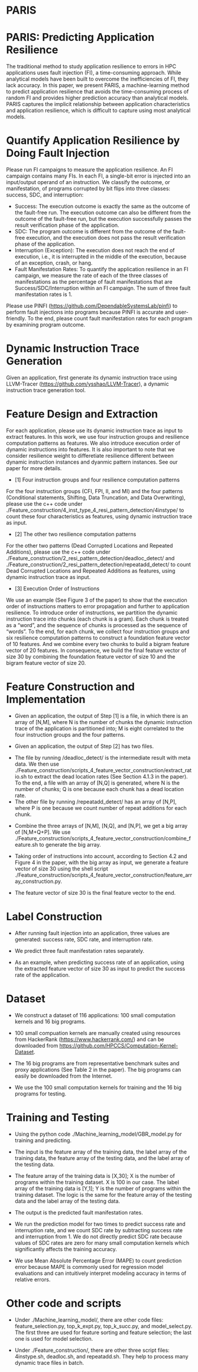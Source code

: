 # PARIS
# PARIS: Predicting Application Resilience

The traditional method to study application resilience to errors in HPC applications uses fault injection (FI), a time-consuming approach. While analytical models have been built to overcome the inefficiencies of FI, they lack accuracy. In this paper, we present PARIS, a machine-learning method to predict application resilience that avoids the time-consuming process of random FI and provides higher prediction accuracy than analytical models. PARIS captures the implicit relationship between application characteristics and application resilience, which is difficult to capture using most analytical models.

# Quantify Application Resilience by Doing Fault Injection

Please run FI campaigns to measure the application resilience. An FI campaign contains many FIs. In each FI, a single-bit error is injected into an input/output operand of an instruction. We classify the outcome, or manifestation, of programs corrupted by bit flips into three classes: success, SDC, and interruption:

* Success: The execution outcome is exactly the same as the outcome of the fault-free run. The execution outcome can also be different from the outcome of the fault-free run, but the execution successfully passes the result verification phase of the application.
* SDC: The program outcome is different from the outcome of the fault-free execution, and the execution does not pass the result verification phase of the application.
* Interruption (Exception): The execution does not reach the end of execution, i.e., it is interrupted in the middle of the execution, because of an exception, crash, or hang.
* Fault Manifestation Rates: To quantify the application resilience in an FI campaign, we measure the rate of each of the three classes of manifestations as the percentage of fault manifestations that are Success/SDC/Interruption within an FI campaign. The sum of three fault manifestation rates is 1. 

Please use PINFI (https://github.com/DependableSystemsLab/pinfi) to perform fault injections into programs because PINFI is accurate and user-friendly. To the end, please count fault manifestation rates for each program by examining program outcome. 

# Dynamic Instruction Trace Generation

Given an application, first generate its dynamic instruction trace using LLVM-Tracer (https://github.com/ysshao/LLVM-Tracer), a dynamic instruction trace generation tool.

# Feature Design and Extraction

For each application, please use its dynamic instruction trace as input to extract features. In this work, we use four instruction groups and resilience computation patterns as features. We also introduce execution order of dynamic instructions into features. It is also important to note that we consider resilience weight to differetiate resilience different between dynamic instruction instances and dyanmic pattern instances. See our paper for more details. 

* [1] Four instruction groups and four resilience computation patterns

For the four instruction groups (CFI, FPI, II, and MI) and the four patterns (Conditional statements, Shifting, Data Truncation, and Data Overwriting), please use the c++ code under ./Feature_construction/4_inst_type_4_resi_pattern_detection/4instype/ to count these four characteristics as features, using dynamic instruction trace as input.

* [2] The other two resilience computation patterns

For the other two patterns (Dead Corrupted Locations and Repeated Additions), please use the c++ code under ./Feature_construction/2_resi_pattern_detection/deadloc_detect/ and ./Feature_construction/2_resi_pattern_detection/repeatadd_detect/ to count Dead Corrupted Locations and Repeated Additions as features, using dynamic instruction trace as input.

* [3] Execution Order of Instructions

We use an example (See Figure 3 of the paper) to show that the execution order of instructions matters to error propagation and further to application resilience. To introduce order of instructions, we partition the dynamic instruction trace into chunks (each chunk is a gram). Each chunk is treated as a “word”, and the sequence of chunks is processed as the sequence of “words”. To the end, for each chunk, we collect four instruction groups and six resilience computation patterns to construct a foundation feature vector of 10 features. And we combine every two chunks to build a bigram feature vector of 20 features. In consequence, we build the final feature vector of size 30 by combining the foundation feature vector of size 10 and the bigram feature vector of size 20.

# Feature Construction and Implementation

* Given an application, the output of Step [1] is a file, in which there is an array of [N,M], where N is the number of chunks the dynamic instruction trace of the application is partitioned into; M is eight correlated to the four instruction groups and the four patterns.

* Given an application, the output of Step [2] has two files. 
- The file by running /deadloc_detect/ is the intermediate result with meta data. We then use ./Feature_construction/scripts_4_feature_vector_construction/extract_ratio.sh to extract the dead location rates (See Section 4.1.3 in the paper). To the end, a file with an array of [N,Q] is generated, where N is the number of chunks; Q is one because each chunk has a dead location rate. 
- The other file by running /repeatadd_detect/ has an array of [N,P], where P is one because we count number of repeat additions for each chunk.

* Combine the three arrays of [N,M], [N,Q], and [N,P], we get a big array of [N,M+Q+P]. We use ./Feature_construction/scripts_4_feature_vector_construction/combine_feature.sh to generate the big array.

* Taking order of instructions into account, according to Section 4.2 and Figure 4 in the paper, with the big array as input, we generate a feature vector of size 30 using the shell script ./Feature_construction/scripts_4_feature_vector_construction/feature_array_construction.py.

* The feature vector of size 30 is the final feature vector to the end. 

# Label Construction

* After running fault injection into an application, three values are generated: success rate, SDC rate, and interruption rate. 

* We predict three fault manifestation rates separately. 

- As an example, when predicting success rate of an application, using the extracted feature vector of size 30 as input to predict the success rate of the application.

# Dataset

* We construct a dataset of 116 applications: 100 small computation kernels and 16 big programs. 

* 100 small compuation kernels are manually created using resources from HackerRank (https://www.hackerrank.com/) and can be downloaded from https://github.com/HPCCS/Computation-Kernel-Dataset. 

* The 16 big programs are from representative benchmark suites and proxy applications (See Table 2 in the paper). The big programs can easily be downloaded from the Internet.  

* We use the 100 small computation kernels for training and the 16 big programs for testing. 

# Training and Testing

* Using the python code ./Machine_learning_model/GBR_model.py for training and predicting. 
- The input is the feature array of the training data, the label array of the training data, the feature array of the testing data, and the label array of the testing data. 

- The feature array of the training data is [X,30]; X is the number of programs within the training dataset. X is 100 in our case. The label array of the training data is [Y,1]; Y is the number of programs within the training dataset. The logic is the same for the feature array of the testing data and the label array of the testing data.

- The output is the predicted fault manifestation rates. 

* We run the prediction model for two times to predict success rate and interruption rate, and we count SDC rate by subtracting success rate and interruption from 1. We do not directly predict SDC rate because values of SDC rates are zero for many small computation kernels which significantly affects the training accuracy.

* We use Mean Absolute Percentage Error (MAPE) to count prediction error because MAPE is commonly used for regression model evaluations and can intuitively interpret modeling accuracy in terms of relative errors.

# Other code and scripts

* Under ./Machine_learning_model/, there are other code files: feature_selection.py, top_k_expt.py, top_k_succ.py, and model_select.py. The first three are used for feature sorting and feature selection; the last one is used for model selection. 

* Under ./Feature_construction/, there are other three script files: 4instype.sh, deadloc.sh, and repeatadd.sh. They help to process many dynamic trace files in batch. 

